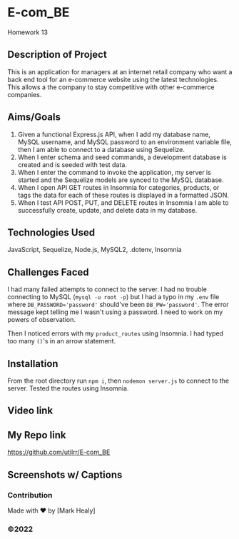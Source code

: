 # E-com_BE
Homework 13

## Description of Project
This is an application for managers at an internet retail company who want a back end  tool for an e-commerce website using the latest technologies. This allows a the company to stay competitive with other e-commerce companies.
## Aims/Goals
1. Given a functional Express.js API, when I add my database name, MySQL username, and MySQL password to an environment variable file, then I am able to connect to a database using Sequelize.
2. When I enter schema and seed commands, a development database is created and is seeded with test data.
3. When I enter the command to invoke the application, my server is started and the Sequelize models are synced to the MySQL database.
4. When I open API GET routes in Insomnia for categories, products, or tags the data for each of these routes is displayed in a formatted JSON.
5. When I test API POST, PUT, and DELETE routes in Insomnia I am able to successfully create, update, and delete data in my database.

## Technologies Used
JavaScript, Sequelize, Node.js, MySQL2, .dotenv, Insomnia

## Challenges Faced
I had many failed attempts to connect to the server. I had no trouble connecting to MySQL (`mysql -u root -p`) but I had a typo in my `.env` file where `DB_PASSWORD='password'` should've been `DB_PW='password'`. The error message kept telling me I wasn't using a password. I need to work on my powers of observation. 

Then I noticed errors with my `product_routes` using Insomnia. I had typed too many `()`'s in an arrow statement.

## Installation
From the root directory run `npm i`, then `nodemon server.js` to connect to the server. Tested the routes using Insomnia.

## Video link

## My Repo link
https://github.com/utilrr/E-com_BE
## Screenshots w/ Captions



### Contribution
Made with ❤️ by [Mark Healy]
### ©️2022 
